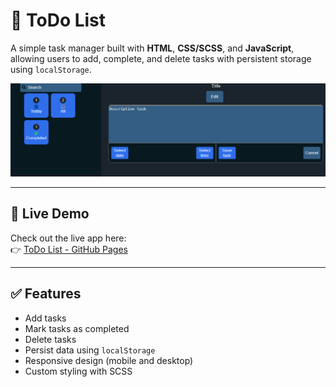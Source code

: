 # 📝 ToDo List

A simple task manager built with **HTML**, **CSS/SCSS**, and **JavaScript**, allowing users to add, complete, and delete tasks with persistent storage using `localStorage`.

![ToDo List screenshot](./preview.png)

---

## 🚀 Live Demo

Check out the live app here:  
👉 [ToDo List - GitHub Pages](https://eddieramirez29.github.io/toDoList/)

---

## ✅ Features

- Add tasks
- Mark tasks as completed
- Delete tasks
- Persist data using `localStorage`
- Responsive design (mobile and desktop)
- Custom styling with SCSS




